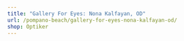 ```yaml
---
title: "Gallery For Eyes: Nona Kalfayan, OD"
url: /pompano-beach/gallery-for-eyes-nona-kalfayan-od/
shop: Optiker
---
```

